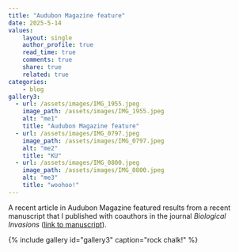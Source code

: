 ```yaml
---
title: "Audubon Magazine feature"
date: 2025-5-14
values:
    layout: single
    author_profile: true
    read_time: true
    comments: true
    share: true
    related: true
categories:
    - blog
gallery3:
  - url: /assets/images/IMG_1955.jpeg
    image_path: /assets/images/IMG_1955.jpeg
    alt: "me1"
    title: "Audubon Magazine feature"
  - url: /assets/images/IMG_0797.jpeg
    image_path: /assets/images/IMG_0797.jpeg
    alt: "me2"
    title: "KU"
  - url: /assets/images/IMG_0800.jpeg
    image_path: /assets/images/IMG_0800.jpeg
    alt: "me3"
    title: "woohoo!"
---
```


A recent article in Audubon Magazine featured results from a recent manuscript that I published with coauthors in the journal *Biological Invasions* ([link to manuscript](https://link.springer.com/article/10.1007/s10530-024-03268-8)).

{% include gallery id="gallery3" caption="rock chalk!" %}

